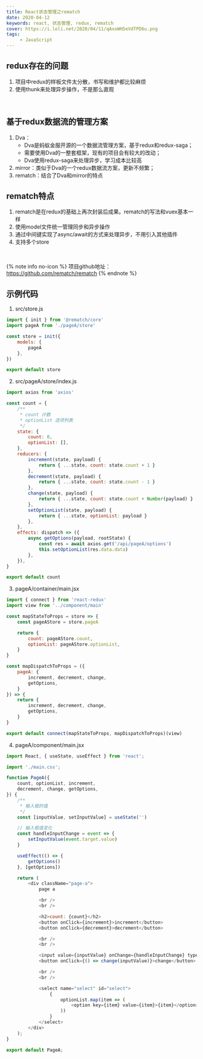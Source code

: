 ```yaml
---
title: React状态管理之rematch
date: 2020-04-12
keywords: react, 状态管理, redux, rematch
cover: https://i.loli.net/2020/04/11/qAxoWH5eVdTPD6u.png
tags:
     - JavaScript
---
```



## redux存在的问题

1. 项目中redux的样板文件太分散，书写和维护都比较麻烦
2. 使用thunk来处理异步操作，不是那么直观

<br/>


## 基于redux数据流的管理方案

1. Dva：
    - Dva是蚂蚁金服开源的一个数据流管理方案，基于redux和redux-saga；
    - 需要使用Dva的一整套框架，现有的项目会有较大的改动；
    - Dva使用redux-saga来处理异步，学习成本比较高
2. mirror：类似于Dva的一个redux数据流方案，更新不频繁；
3. rematch：结合了Dva和mirror的特点


## rematch特点

1. rematch是在redux的基础上再次封装后成果。rematch的写法和vuex基本一样
2. 使用model文件统一管理同步和异步操作
3. 通过中间键实现了async/await的方式来处理异步，不用引入其他插件
4. 支持多个store

<br/>


{% note info no-icon %}
项目github地址：https://github.com/rematch/rematch
{% endnote %}


## 示例代码

1. src/store.js
```JavaScript
import { init } from '@rematch/core'
import pageA from './pageA/store'

const store = init({
    models: { 
        pageA 
    },
})

export default store
```

2. src/pageA/store/index.js
```JavaScript
import axios from 'axios'

const count = {
    /**
     * count 计数
     * optionList 选项列表
     */
    state: {
        count: 0,
        optionList: [],
    },
    reducers: {
        increment(state, payload) {
            return { ...state, count: state.count + 1 }
        },
        decrement(state, payload) {
            return { ...state, count: state.count - 1 }
        },
        change(state, payload) {
            return { ...state, count: state.count + Number(payload) }
        },
        setOptionList(state, payload) {
            return { ...state, optionList: payload }
        },
    },
    effects: dispatch => ({
        async getOptions(payload, rootState) {
            const res = await axios.get('/api/pageA/options')
            this.setOptionList(res.data.data)
        },
    }),
}

export default count
```

3. pageA/container/main.jsx
```JavaScript
import { connect } from 'react-redux'
import view from '../component/main'

const mapStateToProps = store => {
    const pageAStore = store.pageA

    return {
        count: pageAStore.count,
        optionList: pageAStore.optionList,
    }
}

const mapDispatchToProps = ({ 
    pageA: { 
        increment, decrement, change,
        getOptions,
    }
}) => {
    return {
        increment, decrement, change,
        getOptions,
    }
}

export default connect(mapStateToProps, mapDispatchToProps)(view)
```

4. pageA/component/main.jsx
```JavaScript
import React, { useState, useEffect } from 'react';

import './main.css';

function PageA({
    count, optionList, increment,
    decrement, change, getOptions,
}) {
    /**
     * 输入框的值
     */
    const [inputValue, setInputValue] = useState('')

    // 输入框值变化
    const handleInputChange = event => {
        setInputValue(event.target.value)
    }

    useEffect(() => {
        getOptions()
    }, [getOptions])

    return (
        <div className="page-a">
            page a

            <br />
            <br />

            <h2>count: {count}</h2>
            <button onClick={increment}>increment</button>
            <button onClick={decrement}>decrement</button>

            <br />
            <br />

            <input value={inputValue} onChange={handleInputChange} type="text" />
            <button onClick={() => change(inputValue)}>change</button>

            <br />
            <br />

            <select name="select" id="select">
                {
                    optionList.map(item => (
                        <option key={item} value={item}>{item}</option>
                    ))
                }
            </select>
        </div>
    );
}

export default PageA;
```

<br/>